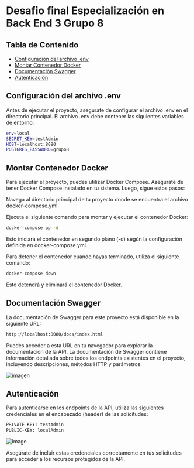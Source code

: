 # Desafio final Especialización en Back End 3 Grupo 8


## Tabla de Contenido


- [Configuración del archivo .env](#configuración-del-archivo-env)
- [Montar Contenedor Docker](#montar-contenedor-docker)
- [Documentación Swagger](#documentación-swagger)
- [Autenticación](#autenticación)


## Configuración del archivo .env

Antes de ejecutar el proyecto, asegúrate de configurar el archivo .env en el directorio principal. El archivo .env debe contener las siguientes variables de entorno:


```bash
env=local
SECRET_KEY=testAdmin
HOST=localhost:8080
POSTGRES_PASSWORD=grupo8
```

## Montar Contenedor Docker

Para ejecutar el proyecto, puedes utilizar Docker Compose. Asegúrate de tener Docker Compose instalado en tu sistema. Luego, sigue estos pasos:

Navega al directorio principal de tu proyecto donde se encuentra el archivo docker-compose.yml.

Ejecuta el siguiente comando para montar y ejecutar el contenedor Docker:

```bash
docker-compose up -d
```

Esto iniciará el contenedor en segundo plano (-d) según la configuración definida en docker-compose.yml.

Para detener el contenedor cuando hayas terminado, utiliza el siguiente comando:

```bash
docker-compose down
```

Esto detendrá y eliminará el contenedor Docker.


## Documentación Swagger
La documentación de Swagger para este proyecto está disponible en la siguiente URL:

```bash
http://localhost:8080/docs/index.html
```
Puedes acceder a esta URL en tu navegador para explorar la documentación de la API. La documentación de Swagger contiene información detallada sobre todos los endpoints existentes en el proyecto, incluyendo descripciones, métodos HTTP y parámetros.

![imagen](https://github.com/montvlein/DH_Backend4_final/assets/44759635/6f74036a-83a2-4760-a6d4-b3a87b75098c)


## Autenticación

Para autenticarse en los endpoints de la API, utiliza las siguientes credenciales en el encabezado (header) de las solicitudes:

```bash
PRIVATE-KEY: testAdmin
PUBLIC-KEY: localAdmin
``` 

![image](https://github.com/montvlein/DH_Backend4_final/assets/75510452/024e3c03-170b-4427-b91e-feefb0bdf02a)
    
Asegúrate de incluir estas credenciales correctamente en tus solicitudes para acceder a los recursos protegidos de la API.






